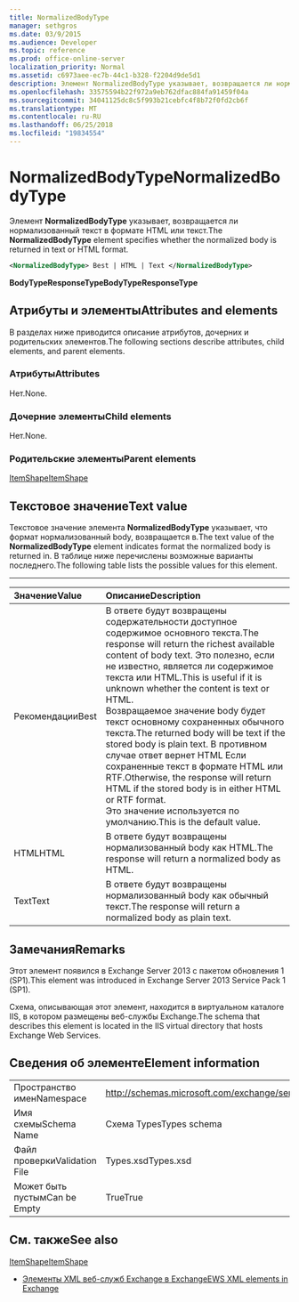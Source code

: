 ```yaml
---
title: NormalizedBodyType
manager: sethgros
ms.date: 03/9/2015
ms.audience: Developer
ms.topic: reference
ms.prod: office-online-server
localization_priority: Normal
ms.assetid: c6973aee-ec7b-44c1-b328-f2204d9de5d1
description: Элемент NormalizedBodyType указывает, возвращается ли нормализованный текст в формате HTML или текст.
ms.openlocfilehash: 33575594b22f972a9eb762dfac884fa91459f04a
ms.sourcegitcommit: 34041125dc8c5f993b21cebfc4f8b72f0fd2cb6f
ms.translationtype: MT
ms.contentlocale: ru-RU
ms.lasthandoff: 06/25/2018
ms.locfileid: "19834554"
---
```

# <a name="normalizedbodytype"></a><span data-ttu-id="78107-103">NormalizedBodyType</span><span class="sxs-lookup"><span data-stu-id="78107-103">NormalizedBodyType</span></span>

<span data-ttu-id="78107-104">Элемент **NormalizedBodyType** указывает, возвращается ли нормализованный текст в формате HTML или текст.</span><span class="sxs-lookup"><span data-stu-id="78107-104">The **NormalizedBodyType** element specifies whether the normalized body is returned in text or HTML format.</span></span> 
  
```XML
<NormalizedBodyType> Best | HTML | Text </NormalizedBodyType>
```

 <span data-ttu-id="78107-105">**BodyTypeResponseType**</span><span class="sxs-lookup"><span data-stu-id="78107-105">**BodyTypeResponseType**</span></span>
## <a name="attributes-and-elements"></a><span data-ttu-id="78107-106">Атрибуты и элементы</span><span class="sxs-lookup"><span data-stu-id="78107-106">Attributes and elements</span></span>

<span data-ttu-id="78107-107">В разделах ниже приводится описание атрибутов, дочерних и родительских элементов.</span><span class="sxs-lookup"><span data-stu-id="78107-107">The following sections describe attributes, child elements, and parent elements.</span></span>
  
### <a name="attributes"></a><span data-ttu-id="78107-108">Атрибуты</span><span class="sxs-lookup"><span data-stu-id="78107-108">Attributes</span></span>

<span data-ttu-id="78107-109">Нет.</span><span class="sxs-lookup"><span data-stu-id="78107-109">None.</span></span>
  
### <a name="child-elements"></a><span data-ttu-id="78107-110">Дочерние элементы</span><span class="sxs-lookup"><span data-stu-id="78107-110">Child elements</span></span>

<span data-ttu-id="78107-111">Нет.</span><span class="sxs-lookup"><span data-stu-id="78107-111">None.</span></span>
  
### <a name="parent-elements"></a><span data-ttu-id="78107-112">Родительские элементы</span><span class="sxs-lookup"><span data-stu-id="78107-112">Parent elements</span></span>

[<span data-ttu-id="78107-113">ItemShape</span><span class="sxs-lookup"><span data-stu-id="78107-113">ItemShape</span></span>](itemshape.md)
  
## <a name="text-value"></a><span data-ttu-id="78107-114">Текстовое значение</span><span class="sxs-lookup"><span data-stu-id="78107-114">Text value</span></span>

<span data-ttu-id="78107-115">Текстовое значение элемента **NormalizedBodyType** указывает, что формат нормализованный body, возвращается в.</span><span class="sxs-lookup"><span data-stu-id="78107-115">The text value of the **NormalizedBodyType** element indicates format the normalized body is returned in.</span></span> <span data-ttu-id="78107-116">В таблице ниже перечислены возможные варианты последнего.</span><span class="sxs-lookup"><span data-stu-id="78107-116">The following table lists the possible values for this element.</span></span> 
  
****

|<span data-ttu-id="78107-117">**Значение**</span><span class="sxs-lookup"><span data-stu-id="78107-117">**Value**</span></span>|<span data-ttu-id="78107-118">**Описание**</span><span class="sxs-lookup"><span data-stu-id="78107-118">**Description**</span></span>|
|:-----|:-----|
|<span data-ttu-id="78107-119">Рекомендации</span><span class="sxs-lookup"><span data-stu-id="78107-119">Best</span></span>  <br/> |<span data-ttu-id="78107-120">В ответе будут возвращены содержательности доступное содержимое основного текста.</span><span class="sxs-lookup"><span data-stu-id="78107-120">The response will return the richest available content of body text.</span></span> <span data-ttu-id="78107-121">Это полезно, если не известно, является ли содержимое текста или HTML.</span><span class="sxs-lookup"><span data-stu-id="78107-121">This is useful if it is unknown whether the content is text or HTML.</span></span>  <br/> <span data-ttu-id="78107-122">Возвращаемое значение body будет текст основному сохраненных обычного текста.</span><span class="sxs-lookup"><span data-stu-id="78107-122">The returned body will be text if the stored body is plain text.</span></span> <span data-ttu-id="78107-123">В противном случае ответ вернет HTML Если сохраненные текст в формате HTML или RTF.</span><span class="sxs-lookup"><span data-stu-id="78107-123">Otherwise, the response will return HTML if the stored body is in either HTML or RTF format.</span></span>  <br/> <span data-ttu-id="78107-124">Это значение используется по умолчанию.</span><span class="sxs-lookup"><span data-stu-id="78107-124">This is the default value.</span></span>  <br/> |
|<span data-ttu-id="78107-125">HTML</span><span class="sxs-lookup"><span data-stu-id="78107-125">HTML</span></span>  <br/> |<span data-ttu-id="78107-126">В ответе будут возвращены нормализованный body как HTML.</span><span class="sxs-lookup"><span data-stu-id="78107-126">The response will return a normalized body as HTML.</span></span>  <br/> |
|<span data-ttu-id="78107-127">Text</span><span class="sxs-lookup"><span data-stu-id="78107-127">Text</span></span>  <br/> |<span data-ttu-id="78107-128">В ответе будут возвращены нормализованный body как обычный текст.</span><span class="sxs-lookup"><span data-stu-id="78107-128">The response will return a normalized body as plain text.</span></span>  <br/> |
   
## <a name="remarks"></a><span data-ttu-id="78107-129">Замечания</span><span class="sxs-lookup"><span data-stu-id="78107-129">Remarks</span></span>

<span data-ttu-id="78107-130">Этот элемент появился в Exchange Server 2013 с пакетом обновления 1 (SP1).</span><span class="sxs-lookup"><span data-stu-id="78107-130">This element was introduced in Exchange Server 2013 Service Pack 1 (SP1).</span></span>
  
<span data-ttu-id="78107-131">Схема, описывающая этот элемент, находится в виртуальном каталоге IIS, в котором размещены веб-службы Exchange.</span><span class="sxs-lookup"><span data-stu-id="78107-131">The schema that describes this element is located in the IIS virtual directory that hosts Exchange Web Services.</span></span>
  
## <a name="element-information"></a><span data-ttu-id="78107-132">Сведения об элементе</span><span class="sxs-lookup"><span data-stu-id="78107-132">Element information</span></span>

|||
|:-----|:-----|
|<span data-ttu-id="78107-133">Пространство имен</span><span class="sxs-lookup"><span data-stu-id="78107-133">Namespace</span></span>  <br/> |http://schemas.microsoft.com/exchange/services/2006/types  <br/> |
|<span data-ttu-id="78107-134">Имя схемы</span><span class="sxs-lookup"><span data-stu-id="78107-134">Schema Name</span></span>  <br/> |<span data-ttu-id="78107-135">Схема Types</span><span class="sxs-lookup"><span data-stu-id="78107-135">Types schema</span></span>  <br/> |
|<span data-ttu-id="78107-136">Файл проверки</span><span class="sxs-lookup"><span data-stu-id="78107-136">Validation File</span></span>  <br/> |<span data-ttu-id="78107-137">Types.xsd</span><span class="sxs-lookup"><span data-stu-id="78107-137">Types.xsd</span></span>  <br/> |
|<span data-ttu-id="78107-138">Может быть пустым</span><span class="sxs-lookup"><span data-stu-id="78107-138">Can be Empty</span></span>  <br/> |<span data-ttu-id="78107-139">True</span><span class="sxs-lookup"><span data-stu-id="78107-139">True</span></span>  <br/> |
   
## <a name="see-also"></a><span data-ttu-id="78107-140">См. также</span><span class="sxs-lookup"><span data-stu-id="78107-140">See also</span></span>



[<span data-ttu-id="78107-141">ItemShape</span><span class="sxs-lookup"><span data-stu-id="78107-141">ItemShape</span></span>](itemshape.md)


- [<span data-ttu-id="78107-142">Элементы XML веб-служб Exchange в Exchange</span><span class="sxs-lookup"><span data-stu-id="78107-142">EWS XML elements in Exchange</span></span>](ews-xml-elements-in-exchange.md)

